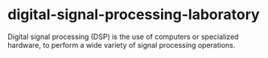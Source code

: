 # digital-signal-processing-laboratory
Digital signal processing (DSP) is the use of computers or specialized hardware, to perform a wide variety of signal processing operations.

